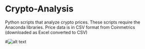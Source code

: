# Crypto-Analysis

Python scripts that analyze crypto prices. These scripts require the Anaconda libraries. Price data is in CSV format from Coinmetrics (downloaded as Excel converted to CSV)

#![alt text](../images/btc_price.jpg?raw=true)
